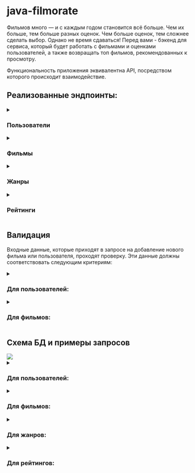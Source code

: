 # java-filmorate

Фильмов много — и с каждым годом становится всё больше. Чем их больше, тем больше разных оценок. Чем больше оценок, тем сложнее сделать выбор. Однако не время сдаваться! Перед вами - бэкенд для сервиса, который будет работать с фильмами и оценками пользователей, а также возвращать топ фильмов, рекомендованных к просмотру.

Функциональность приложения эквивалентна API, посредством которого происходит взаимодействие.
## Реализованные эндпоинты:

<details>
  <summary><h3>Пользователи</h3></summary>
  
* **POST** /users - создание пользователя
* **PUT** /users - редактирование пользователя
* **GET** /users - получение списка всех пользователей
* **GET** /users/{userId} - получение информации о пользователе по его id
* **PUT** /users/{id}/friends/{friendId} — добавление в друзья
* **DELETE** /users/{id}/friends/{friendId} — удаление из друзей
* **GET** /users/{id}/friends — возвращает список пользователей, являющихся его друзьями
* **GET** /users/{id}/friends/common/{otherId} — список друзей, общих с другим пользователем

</details>
<details>
  <summary><h3>Фильмы</h3></summary>
  
* **POST** /films - создание фильма
* **PUT** /films - редактирование фильма
* **GET** /films - получение списка всех фильмов
* **GET** /films/{filmId} - получение информации о фильме по его id
* **PUT** /films/{id}/like/{userId} — пользователь ставит лайк фильму
* **DELETE** /films/{id}/like/{userId} — пользователь удаляет лайк
* **GET** /films/popular?count={count} — возвращает список из первых count фильмов по количеству лайков. Если значение параметра count не задано, возвращает первые 10

</details>
<details>
  <summary><h3>Жанры</h3></summary>
  
* **GET** /genres - получение списка всех жанров
* **GET** /genres/{id} - получение информации о жанре по его id

</details>
<details>
  <summary><h3>Рейтинги</h3></summary>
  
* **GET** /mpa - получение списка всех рейтингов
* **GET** /mpa/{id} - получение информации о рейтинге по его id

</details>

## Валидация

Входные данные, которые приходят в запросе на добавление нового фильма или пользователя, проходят проверку. Эти данные должны соответствовать следующим критериям:

<details>
  <summary><h3>Для пользователей:</h3></summary>
  
* электронная почта не может быть пустой и должна содержать символ @;
* логин не может быть пустым и содержать пробелы;
* имя для отображения может быть пустым — в таком случае будет использован логин;
* дата рождения не может быть в будущем.

</details>
<details>
  <summary><h3>Для фильмов:</h3></summary>
  
* название не может быть пустым;
* максимальная длина описания — 200 символов;
* дата релиза — не раньше 28 декабря 1895 года;
* продолжительность фильма должна быть положительной;
* рейтинг не может быть null.

</details>

## Схема БД и примеры запросов

<a href="https://drawsql.app/teams/wezelteam/diagrams/java-filmorate" title="go to diagram on drawsql.app">
    <img src="https://github.com/wezelbul/java-filmorate/blob/24eaf5a3b53391066ef086c18ebc28f9760d9977/src/main/resources/schema.png" />
</a>

<details>
  <summary><h3>Для пользователей:</h3></summary>
  
* создание пользователя
```SQL
INSERT INTO users (email, login, name, birthday)
VALUES ( ?, ?, ?, ? );
```
* редактирование пользователя
```SQL
UPDATE users
SET email = ?,
    login = ?,
    name = ?,
    birthday = ?
WHERE user_id = ?
```
* получение списка всех пользователей
```SQL
SELECT *
FROM users
```
* получение информации о пользователе по его `id`
```SQL
SELECT *
FROM users
WHERE user_id = ?
```
* добавление в друзья
```SQL
INSERT IGNORE INTO user_friends (user_id, friend_id)
VALUES (?, ?)
```
* удаление из друзей
```SQL
DELETE
FROM user_friends
WHERE user_id = ? AND friend_id = ?
```
* возвращает список пользователей, являющихся его друзьями
```SQL
SELECT users.*
FROM users
INNER JOIN user_friends ON users.user_id = user_friends.friend_id
WHERE user_friends.user_id = ?
```
* список друзей, общих с другим пользователем
```SQL
SELECT users.*
FROM users
INNER JOIN user_friends ON users.user_id = user_friends.friend_id
WHERE user_friends.user_id = ?

INTERSECT

SELECT users.*
FROM users
INNER JOIN user_friends ON users.user_id = user_friends.friend_id
WHERE user_friends.user_id = ?
```

</details>
<details>
  <summary><h3>Для фильмов:</h3></summary>

* создание фильма
```SQL
INSERT INTO films (name, description, release_date, duration_in_minutes, mpa_rating_id)
VALUES (?, ?, ?, ?, ?)
```
* редактирование фильма
```SQL
UPDATE films
SET name = ?,
    description = ?,
    release_date = ?,
    duration_in_minutes = ?,
    mpa_rating_id = ?
WHERE film_id = ?
```
* получение списка всех фильмов
```SQL
SELECT films.*, mpa_rating.mpa_name, COUNT(film_likes.user_id) AS rate
FROM films
LEFT JOIN mpa_rating ON films.mpa_rating_id = mpa_rating.mpa_rating_id
LEFT JOIN film_likes ON films.film_id = film_likes.film_id
GROUP BY films.film_id
ORDER BY films.film_id
```
* получение информации о фильме по его `id`
```SQL
SELECT films.*, mpa_rating.mpa_name, COUNT(film_likes.user_id) AS rate
FROM films
LEFT JOIN mpa_rating ON films.mpa_rating_id = mpa_rating.mpa_rating_id
LEFT JOIN film_likes ON films.film_id = film_likes.film_id
WHERE films.film_id = ?
GROUP BY films.film_id
```
* пользователь ставит лайк фильму
```SQL
INSERT IGNORE INTO film_likes (film_id, user_id)
VALUES (?, ?)
```
* пользователь удаляет лайк
```SQL
DELETE
FROM film_likes
WHERE film_id = ? AND user_id = ?
```
* возвращает список из первых `count` фильмов по количеству лайков
```SQL
SELECT films.*, mpa_rating.mpa_name, COUNT(film_likes.user_id) AS rate
FROM films
         LEFT JOIN mpa_rating ON films.mpa_rating_id = mpa_rating.mpa_rating_id
         LEFT JOIN film_likes ON films.film_id = film_likes.film_id
GROUP BY films.film_id
ORDER BY rate DESC, films.film_id
LIMIT ?
```

</details>
<details>
  <summary><h3>Для жанров:</h3></summary>
  
* получение списка всех жанров
```SQL
SELECT *
FROM genres
ORDER BY genre_id
```
* получение информации о жанре по его `id`
```SQL
SELECT *
FROM genres
WHERE genre_id = ?
```
  
</details>
<details>
  <summary><h3>Для рейтингов:</h3></summary>
    
* получение списка всех рейтингов
```SQL
SELECT *
FROM mpa_rating
ORDER BY mpa_rating_id
```
* получение информации о рейтинге по его `id`  
```SQL
SELECT *
FROM mpa_rating
WHERE mpa_rating_id = ?
```
  
</details>
